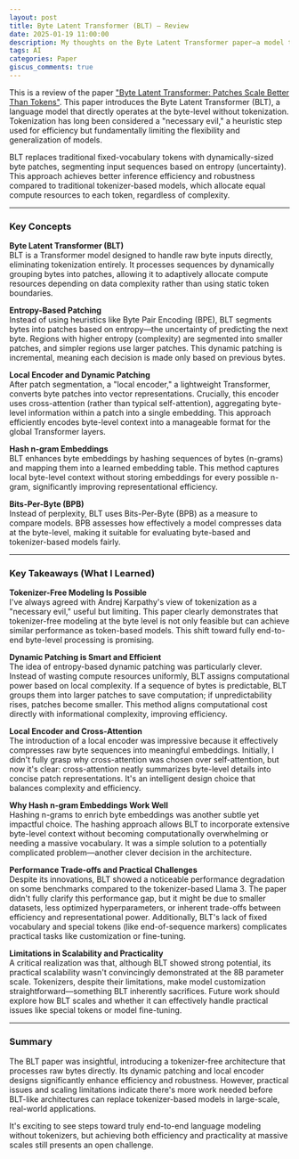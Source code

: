 ```yaml
---
layout: post
title: Byte Latent Transformer (BLT) – Review
date: 2025-01-19 11:00:00
description: My thoughts on the Byte Latent Transformer paper—a model that drops tokenization, processes raw bytes, and achieves surprising efficiency.
tags: AI
categories: Paper
giscus_comments: true
---
```


This is a review of the paper ["Byte Latent Transformer: Patches Scale Better Than Tokens"](https://arxiv.org/abs/2412.09871). This paper introduces the Byte Latent Transformer (BLT), a language model that directly operates at the byte-level without tokenization. Tokenization has long been considered a "necessary evil," a heuristic step used for efficiency but fundamentally limiting the flexibility and generalization of models.

BLT replaces traditional fixed-vocabulary tokens with dynamically-sized byte patches, segmenting input sequences based on entropy (uncertainty). This approach achieves better inference efficiency and robustness compared to traditional tokenizer-based models, which allocate equal compute resources to each token, regardless of complexity.

---

### Key Concepts

**Byte Latent Transformer (BLT)**  
BLT is a Transformer model designed to handle raw byte inputs directly, eliminating tokenization entirely. It processes sequences by dynamically grouping bytes into patches, allowing it to adaptively allocate compute resources depending on data complexity rather than using static token boundaries.

**Entropy-Based Patching**  
Instead of using heuristics like Byte Pair Encoding (BPE), BLT segments bytes into patches based on entropy—the uncertainty of predicting the next byte. Regions with higher entropy (complexity) are segmented into smaller patches, and simpler regions use larger patches. This dynamic patching is incremental, meaning each decision is made only based on previous bytes.

**Local Encoder and Dynamic Patching**  
After patch segmentation, a "local encoder," a lightweight Transformer, converts byte patches into vector representations. Crucially, this encoder uses cross-attention (rather than typical self-attention), aggregating byte-level information within a patch into a single embedding. This approach efficiently encodes byte-level context into a manageable format for the global Transformer layers.

**Hash n-gram Embeddings**  
BLT enhances byte embeddings by hashing sequences of bytes (n-grams) and mapping them into a learned embedding table. This method captures local byte-level context without storing embeddings for every possible n-gram, significantly improving representational efficiency.

**Bits-Per-Byte (BPB)**  
Instead of perplexity, BLT uses Bits-Per-Byte (BPB) as a measure to compare models. BPB assesses how effectively a model compresses data at the byte-level, making it suitable for evaluating byte-based and tokenizer-based models fairly.

---

### Key Takeaways (What I Learned)

**Tokenizer-Free Modeling Is Possible**  
I've always agreed with Andrej Karpathy's view of tokenization as a "necessary evil," useful but limiting. This paper clearly demonstrates that tokenizer-free modeling at the byte level is not only feasible but can achieve similar performance as token-based models. This shift toward fully end-to-end byte-level processing is promising.

**Dynamic Patching is Smart and Efficient**  
The idea of entropy-based dynamic patching was particularly clever. Instead of wasting compute resources uniformly, BLT assigns computational power based on local complexity. If a sequence of bytes is predictable, BLT groups them into larger patches to save computation; if unpredictability rises, patches become smaller. This method aligns computational cost directly with informational complexity, improving efficiency.

**Local Encoder and Cross-Attention**  
The introduction of a local encoder was impressive because it effectively compresses raw byte sequences into meaningful embeddings. Initially, I didn't fully grasp why cross-attention was chosen over self-attention, but now it's clear: cross-attention neatly summarizes byte-level details into concise patch representations. It's an intelligent design choice that balances complexity and efficiency.

**Why Hash n-gram Embeddings Work Well**  
Hashing n-grams to enrich byte embeddings was another subtle yet impactful choice. The hashing approach allows BLT to incorporate extensive byte-level context without becoming computationally overwhelming or needing a massive vocabulary. It was a simple solution to a potentially complicated problem—another clever decision in the architecture.

**Performance Trade-offs and Practical Challenges**  
Despite its innovations, BLT showed a noticeable performance degradation on some benchmarks compared to the tokenizer-based Llama 3. The paper didn't fully clarify this performance gap, but it might be due to smaller datasets, less optimized hyperparameters, or inherent trade-offs between efficiency and representational power. Additionally, BLT's lack of fixed vocabulary and special tokens (like end-of-sequence markers) complicates practical tasks like customization or fine-tuning.

**Limitations in Scalability and Practicality**  
A critical realization was that, although BLT showed strong potential, its practical scalability wasn't convincingly demonstrated at the 8B parameter scale. Tokenizers, despite their limitations, make model customization straightforward—something BLT inherently sacrifices. Future work should explore how BLT scales and whether it can effectively handle practical issues like special tokens or model fine-tuning.

---

### Summary  
The BLT paper was insightful, introducing a tokenizer-free architecture that processes raw bytes directly. Its dynamic patching and local encoder designs significantly enhance efficiency and robustness. However, practical issues and scaling limitations indicate there's more work needed before BLT-like architectures can replace tokenizer-based models in large-scale, real-world applications.

It's exciting to see steps toward truly end-to-end language modeling without tokenizers, but achieving both efficiency and practicality at massive scales still presents an open challenge.